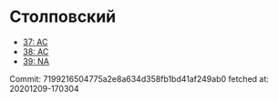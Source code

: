 # Столповский
- [37: AC](37.md)
- [38: AC](38.md)
- [39: NA](39.md)

Commit: 7199216504775a2e8a634d358fb1bd41af249ab0
 fetched at: 20201209-170304
